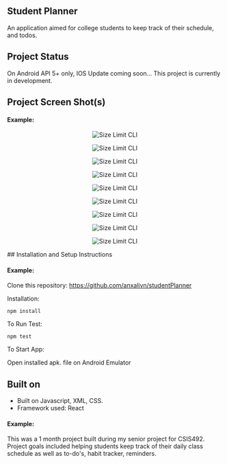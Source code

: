 ## Student Planner

An application aimed for college students to keep track of their schedule, and todos. 

## Project Status

On Android API 5+ only, IOS Update coming soon...
This project is currently in development.

## Project Screen Shot(s)

#### Example:   

<p align="center">
  <img src="./img/1.png" alt="Size Limit CLI" >
</p>
<p align="center">
  <img src="./img/2.png" alt="Size Limit CLI">
</p>
<p align="center">
  <img src="./img/3.png" alt="Size Limit CLI" >
</p>
<p align="center">
  <img src="./img/4.png" alt="Size Limit CLI" >
</p>
<p align="center">
  <img src="./img/5.png" alt="Size Limit CLI" >
</p>
<p align="center">
  <img src="./img/6.png" alt="Size Limit CLI" >
</p>
<p align="center">
  <img src="./img/7.png" alt="Size Limit CLI" >
</p>
<p align="center">
  <img src="./img/8.png" alt="Size Limit CLI" >
</p>
<p align="center">
  <img src="./img/9.png" alt="Size Limit CLI" >
</p>
## Installation and Setup Instructions

#### Example:  

Clone this repository: https://github.com/anxalivn/studentPlanner

Installation:

`npm install`  

To Run Test:  

`npm test`  

To Start App:

Open installed apk. file on Android Emulator

## Built on

  - Built on Javascript, XML, CSS.
  - Framework used: React
    

#### Example:  

This was a 1 month project built during my senior project for CSIS492. Project goals included helping students keep track of their daily class schedule as well as to-do's, habit tracker, reminders.

